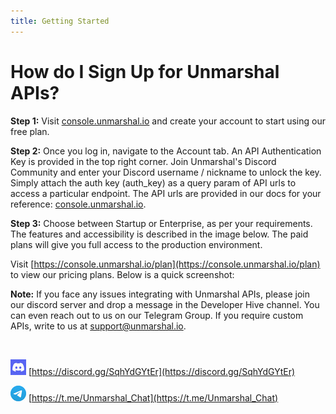 ```yaml
---
title: Getting Started
---
```


# How do I Sign Up for Unmarshal APIs?

**Step 1:** Visit [console.unmarshal.io](https://console.unmarshal.io) and create your account to start using our free plan.

**Step 2:** Once you log in, navigate to the Account tab. An API Authentication Key is provided in the top right corner. Join Unmarshal's Discord Community and enter your Discord username / nickname to unlock the key. Simply attach the auth key (auth_key) as a query param of API urls to access a particular endpoint. The API urls are provided in our docs for your reference: [console.unmarshal.io](https://console.unmarshal.io).

**Step 3:** Choose between Startup or Enterprise, as per your requirements. The features and accessibility is described in the image below. The paid plans will give you full access to the production environment.

Visit [https://console.unmarshal.io/plan](https://console.unmarshal.io/plan) to view our pricing plans. Below is a quick screenshot:

**Note:** If you face any issues integrating with Unmarshal APIs, please join our discord server and drop a message in the Developer Hive channel. You can even reach out to us on our Telegram Group. If you require custom APIs, write to us at [support@unmarshal.io](mailto:support@unmarshal.io).

<br/>

![Discord](./images/getting-started/discord.jpeg '#width=25px;') [https://discord.gg/SqhYdGYtEr](https://discord.gg/SqhYdGYtEr)

![Discord](./images/getting-started/teligram.jpeg '#width=25px;') [https://t.me/Unmarshal_Chat](https://t.me/Unmarshal_Chat)
